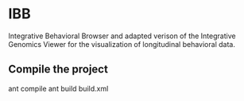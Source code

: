 # IBB
Integrative Behavioral Browser and adapted verison of the Integrative Genomics Viewer for the visualization of longitudinal behavioral data.

## Compile the project
ant compile 
ant build build.xml 
